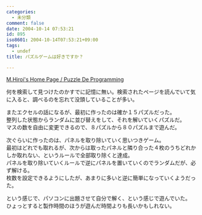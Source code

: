 ```yaml
---
categories:
  - 未分類
comment: false
date: 2004-10-14 07:53:21
id: 895
iso8601: 2004-10-14T07:53:21+09:00
tags:
  - undef
title: パズルゲームは好きですか？

---
```


<div class="entry-body">
                                 <p><a href="http://www.geocities.jp/m_hiroi/puzzle/index.html">M.Hiroi's Home Page / Puzzle De Programming</a></p>

<p>何を検索して見つけたのかすでに記憶に無い。検索されたページを読んでいて気に入ると、調べるのを忘れて没頭していることが多い。</p>

<p>またエクセルの話になるが、最初に作ったのは確か１５パズルだった。<br />
整列した状態からランダムに並び替えをして、それを解いていくパズルだ。<br />
マスの数を自由に変更できるので、８パズルから８０パズルまで遊んだ。</p>

<p>次ぐらいに作ったのは、パネルを取り除いていく思いつきゲーム。<br />
最初はどれでも取れるが、次からは取ったパネルと隣り合った４枚のうちどれかしか取れない、というルールで全部取り除くと達成。<br />
パネルを取り除いていくルールで逆にパネルを置いていくのでランダムだが、必ず解ける。<br />
枚数を設定できるようにしたが、あまりに多いと逆に簡単になっていくようだった。</p>

<p>という感じで、パソコンに出題させて自分で解く、という感じで遊んでいた。<br />
ひょっとすると製作時間のほうが遊んだ時間よりも長いかもしれない。</p>
                              </div>    	